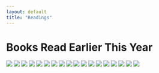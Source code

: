 ```yaml
---
layout: default
title: "Readings"
---
```


# Books Read Earlier This Year

![](https://subirvarma.github.io/GeneralCognitics/images/IMG_8787.jpg) 
![](https://subirvarma.github.io/GeneralCognitics/images/IMG_8788.jpg) 
![](https://subirvarma.github.io/GeneralCognitics/images/IMG_8789.jpg) 
![](https://subirvarma.github.io/GeneralCognitics/images/IMG_8790.jpg) 
![](https://subirvarma.github.io/GeneralCognitics/images/IMG_8791.jpg) 
![](https://subirvarma.github.io/GeneralCognitics/images/IMG_8792.jpg) 
![](https://subirvarma.github.io/GeneralCognitics/images/IMG_8793.jpg) 
![](https://subirvarma.github.io/GeneralCognitics/images/IMG_8794.jpg) 
![](https://subirvarma.github.io/GeneralCognitics/images/IMG_8795.jpg) 
![](https://subirvarma.github.io/GeneralCognitics/images/IMG_8796.jpg) 
![](https://subirvarma.github.io/GeneralCognitics/images/IMG_8797.jpg) 
![](https://subirvarma.github.io/GeneralCognitics/images/IMG_8798.jpg) 
![](https://subirvarma.github.io/GeneralCognitics/images/IMG_8799.jpg) 
![](https://subirvarma.github.io/GeneralCognitics/images/book1.png) 
![](https://subirvarma.github.io/GeneralCognitics/images/book2.png) 
![](https://subirvarma.github.io/GeneralCognitics/images/book3.png) 
![](https://subirvarma.github.io/GeneralCognitics/images/book4.png) 
![](https://subirvarma.github.io/GeneralCognitics/images/book5.png) 
